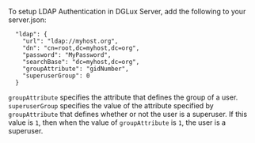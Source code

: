 To setup LDAP Authentication in DGLux Server, add the following to your server.json:

```
  "ldap": {
    "url": "ldap://myhost.org",
    "dn": "cn=root,dc=myhost,dc=org",
    "password": "MyPassword",
    "searchBase": "dc=myhost,dc=org",
    "groupAttribute": "gidNumber",
    "superuserGroup": 0
  }
```

`groupAttribute` specifies the attribute that defines the group of a user.
`superuserGroup` specifies the value of the attribute specified by `groupAttribute` that defines whether or not the user is a superuser. If this value is `1`, then when the value of `groupAttribute` is `1`, the user is a superuser.
